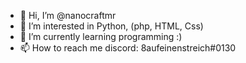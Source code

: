 - 👋 Hi, I’m @nanocraftmr
- 👀 I’m interested in Python, (php, HTML, Css) 
- 🌱 I’m currently learning programming :)
- 📫 How to reach me discord: 8aufeinenstreich#0130

<!---
nanocraftmr/nanocraftmr is a ✨ special ✨ repository because its `README.md` (this file) appears on your GitHub profile.
You can click the Preview link to take a look at your changes.
--->
